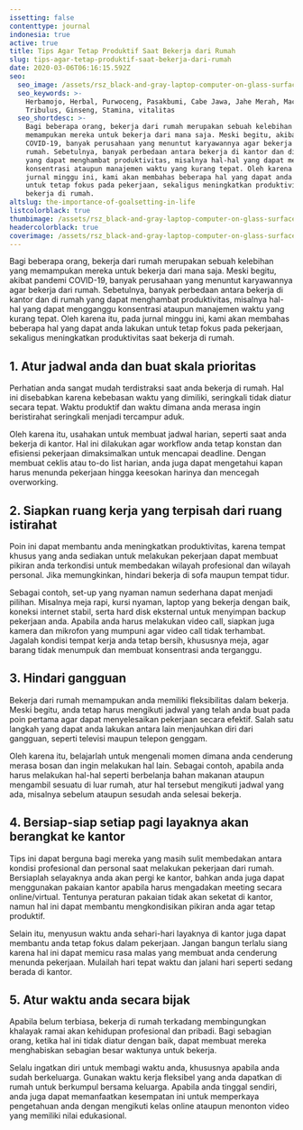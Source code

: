 ```yaml
---
issetting: false
contenttype: journal
indonesia: true
active: true
title: Tips Agar Tetap Produktif Saat Bekerja dari Rumah
slug: tips-agar-tetap-produktif-saat-bekerja-dari-rumah
date: 2020-03-06T06:16:15.592Z
seo:
  seo_image: /assets/rsz_black-and-gray-laptop-computer-on-glass-surface-128622.jpg
  seo_keywords: >-
    Herbamojo, Herbal, Purwoceng, Pasakbumi, Cabe Jawa, Jahe Merah, Maca,
    Tribulus, Ginseng, Stamina, vitalitas
  seo_shortdesc: >-
    Bagi beberapa orang, bekerja dari rumah merupakan sebuah kelebihan yang
    memampukan mereka untuk bekerja dari mana saja. Meski begitu, akibat pandemi
    COVID-19, banyak perusahaan yang menuntut karyawannya agar bekerja dari
    rumah. Sebetulnya, banyak perbedaan antara bekerja di kantor dan di rumah
    yang dapat menghambat produktivitas, misalnya hal-hal yang dapat mengganggu
    konsentrasi ataupun manajemen waktu yang kurang tepat. Oleh karena itu, pada
    jurnal minggu ini, kami akan membahas beberapa hal yang dapat anda lakukan
    untuk tetap fokus pada pekerjaan, sekaligus meningkatkan produktivitas saat
    bekerja di rumah.
altslug: the-importance-of-goalsetting-in-life
listcolorblack: true
thumbimage: /assets/rsz_black-and-gray-laptop-computer-on-glass-surface-128622.jpg
headercolorblack: true
coverimage: /assets/rsz_black-and-gray-laptop-computer-on-glass-surface-128622.jpg
---
```


Bagi beberapa orang, bekerja dari rumah merupakan sebuah kelebihan yang memampukan mereka untuk bekerja dari mana saja. Meski begitu, akibat pandemi COVID-19, banyak perusahaan yang menuntut karyawannya agar bekerja dari rumah. Sebetulnya, banyak perbedaan antara bekerja di kantor dan di rumah yang dapat menghambat produktivitas, misalnya hal-hal yang dapat mengganggu konsentrasi ataupun manajemen waktu yang kurang tepat. Oleh karena itu, pada jurnal minggu ini, kami akan membahas beberapa hal yang dapat anda lakukan untuk tetap fokus pada pekerjaan, sekaligus meningkatkan produktivitas saat bekerja di rumah.

## 1. Atur jadwal anda dan buat skala prioritas

Perhatian anda sangat mudah terdistraksi saat anda bekerja di rumah. Hal ini disebabkan karena kebebasan waktu yang dimiliki, seringkali tidak diatur secara tepat. Waktu produktif dan waktu dimana anda merasa ingin beristirahat seringkali menjadi tercampur aduk.

Oleh karena itu, usahakan untuk membuat jadwal harian, seperti saat anda bekerja di kantor. Hal ini dilakukan agar workflow anda tetap konstan dan efisiensi pekerjaan dimaksimalkan untuk mencapai deadline. Dengan membuat ceklis atau to-do list harian, anda juga dapat mengetahui kapan harus menunda pekerjaan hingga keesokan harinya dan mencegah overworking.

## 2. Siapkan ruang kerja yang terpisah dari ruang istirahat

Poin ini dapat membantu anda meningkatkan produktivitas, karena tempat khusus yang anda sediakan untuk melakukan pekerjaan dapat membuat pikiran anda terkondisi untuk membedakan wilayah profesional dan wilayah personal. Jika memungkinkan, hindari bekerja di sofa maupun tempat tidur.

Sebagai contoh, set-up yang nyaman namun sederhana dapat menjadi pilihan. Misalnya meja rapi, kursi nyaman, laptop yang bekerja dengan baik, koneksi internet stabil, serta hard disk eksternal untuk menyimpan backup pekerjaan anda. Apabila anda harus melakukan video call, siapkan juga kamera dan mikrofon yang mumpuni agar video call tidak terhambat. Jagalah kondisi tempat kerja anda tetap bersih, khususnya meja, agar barang tidak menumpuk dan membuat konsentrasi anda terganggu.

## 3. Hindari gangguan

Bekerja dari rumah memampukan anda memiliki fleksibilitas dalam bekerja. Meski begitu, anda tetap harus mengikuti jadwal yang telah anda buat pada poin pertama agar dapat menyelesaikan pekerjaan secara efektif. Salah satu langkah yang dapat anda lakukan antara lain menjauhkan diri dari gangguan, seperti televisi maupun telepon genggam.

Oleh karena itu, belajarlah untuk mengenali momen dimana anda cenderung merasa bosan dan ingin melakukan hal lain. Sebagai contoh, apabila anda harus melakukan hal-hal seperti berbelanja bahan makanan ataupun mengambil sesuatu di luar rumah, atur hal tersebut mengikuti jadwal yang ada, misalnya sebelum ataupun sesudah anda selesai bekerja.

## 4. Bersiap-siap setiap pagi layaknya akan berangkat ke kantor

Tips ini dapat berguna bagi mereka yang masih sulit membedakan antara kondisi profesional dan personal saat melakukan pekerjaan dari rumah. Bersiaplah selayaknya anda akan pergi ke kantor, bahkan anda juga dapat menggunakan pakaian kantor apabila harus mengadakan meeting secara online/virtual. Tentunya peraturan pakaian tidak akan seketat di kantor, namun hal ini dapat membantu mengkondisikan pikiran anda agar tetap produktif.

Selain itu, menyusun waktu anda sehari-hari layaknya di kantor juga dapat membantu anda tetap fokus dalam pekerjaan. Jangan bangun terlalu siang karena hal ini dapat memicu rasa malas yang membuat anda cenderung menunda pekerjaan. Mulailah hari tepat waktu dan jalani hari seperti sedang berada di kantor.

## 5. Atur waktu anda secara bijak

Apabila belum terbiasa, bekerja di rumah terkadang membingungkan khalayak ramai akan kehidupan profesional dan pribadi. Bagi sebagian orang, ketika hal ini tidak diatur dengan baik, dapat membuat mereka menghabiskan sebagian besar waktunya untuk bekerja.

Selalu ingatkan diri untuk membagi waktu anda, khususnya apabila anda sudah berkeluarga. Gunakan waktu kerja fleksibel yang anda dapatkan di rumah untuk berkumpul bersama keluarga. Apabila anda tinggal sendiri, anda juga dapat memanfaatkan kesempatan ini untuk memperkaya pengetahuan anda dengan mengikuti kelas online ataupun menonton video yang memiliki nilai edukasional.
